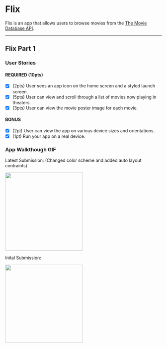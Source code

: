 # Flix

Flix is an app that allows users to browse movies from the [The Movie Database API](http://docs.themoviedb.apiary.io/#).

---

## Flix Part 1

### User Stories

#### REQUIRED (10pts)
- [X] (2pts) User sees an app icon on the home screen and a styled launch screen.
- [X] (5pts) User can view and scroll through a list of movies now playing in theaters.
- [X] (3pts) User can view the movie poster image for each movie.

#### BONUS
- [X] (2pt) User can view the app on various device sizes and orientations.
- [X] (1pt) Run your app on a real device.

### App Walkthough GIF
Latest Submission: (Changed color scheme and added auto layout contraints)

<img src="http://recordit.co/tGJqhl9sPc.gif" width=250><br>

Inital Submission:

<img src="http://g.recordit.co/LwNRf1SaLM.gif" width=250><br>
